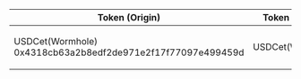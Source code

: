 | Token (Origin)                                                         | Token (Target)   | Markets                               | Contract address                           |
| ---------------------------------------------------------------------- | ---------------- | ------------------------------------- | ------------------------------------------ |
| <p>USDCet(Wormhole)<br/>0x4318cb63a2b8edf2de971e2f17f77097e499459d</p> | USDCet(Wormhole) | [Karura](https://apps.karura.network) | 0x1F3a10587A20114EA25Ba1b388EE2dD4A337ce27 |
